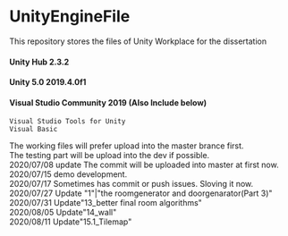# UnityEngineFile
This repository stores the files of Unity Workplace for the dissertation


#### Unity Hub 2.3.2 
#### Unity 5.0 2019.4.0f1 
#### Visual Studio Community 2019 (Also Include below) 
    Visual Studio Tools for Unity
    Visual Basic


The working files will prefer upload into the master brance first.  
The testing part will be upload into the dev if possible.   
2020/07/08 update The commit will be uploaded into master at first now.  
2020/07/15 demo development.     
2020/07/17 Sometimes has commit or push issues. Sloving it now.    
2020/07/27 Update "1"|"the roomgenerator and doorgenarator(Part 3)"   
2020/07/31 Update"13_better final room algorithms"   
2020/08/05 Update"14_wall"   
2020/08/11 Update"15.1_Tilemap" 

